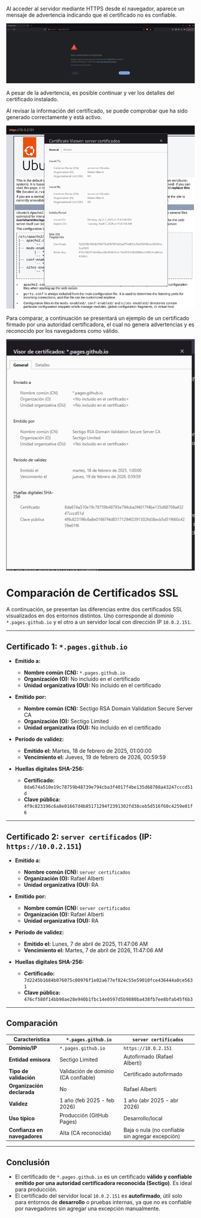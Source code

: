 
Al acceder al servidor mediante HTTPS desde el navegador, aparece un mensaje de advertencia indicando que el certificado no es confiable.

![Advertencia](/img/image.png)

A pesar de la advertencia, es posible continuar y ver los detalles del certificado instalado.

Al revisar la información del certificado, se puede comprobar que ha sido generado correctamente y está activo.

![Certificado1](/img/image1.png)

Para comparar, a continuación se presentará un ejemplo de un certificado firmado por una autoridad certificadora, el cual no genera advertencias y es reconocido por los navegadores como válido.

![Certificado2](/img/image2.png)


# Comparación de Certificados SSL

A continuación, se presentan las diferencias entre dos certificados SSL visualizados en dos entornos distintos. Uno corresponde al dominio `*.pages.github.io` y el otro a un servidor local con dirección IP `10.0.2.151`.

---

##  Certificado 1: `*.pages.github.io`

- **Emitido a:**
  - **Nombre común (CN):** `*.pages.github.io`
  - **Organización (O):** No incluido en el certificado
  - **Unidad organizativa (OU):** No incluido en el certificado

- **Emitido por:**
  - **Nombre común (CN):** Sectigo RSA Domain Validation Secure Server CA
  - **Organización (O):** Sectigo Limited
  - **Unidad organizativa (OU):** No incluido en el certificado

- **Período de validez:**
  - **Emitido el:** Martes, 18 de febrero de 2025, 01:00:00
  - **Vencimiento el:** Jueves, 19 de febrero de 2026, 00:59:59

- **Huellas digitales SHA-256:**
  - **Certificado:** `8da674a510e19c78759b48739e794cba3f4017f4be135d68708a43247cccd51d`
  - **Clave pública:** `4f9c823196c6a8e01667d4b85171294f2391302fd38ceb5d516f60c4259e01f6`

---

##  Certificado 2: `server certificados` (IP: `https://10.0.2.151`)

- **Emitido a:**
  - **Nombre común (CN):** `server certificados`
  - **Organización (O):** Rafael Alberti
  - **Unidad organizativa (OU):** RA

- **Emitido por:**
  - **Nombre común (CN):** `server certificados`
  - **Organización (O):** Rafael Alberti
  - **Unidad organizativa (OU):** RA

- **Período de validez:**
  - **Emitido el:** Lunes, 7 de abril de 2025, 11:47:06 AM
  - **Vencimiento el:** Martes, 7 de abril de 2026, 11:47:06 AM

- **Huellas digitales SHA-256:**
  - **Certificado:** `7d2245b1684b076075c00976f1e02a677ef824c55e59010fce436444a0ce5631`
  - **Clave pública:** `476cf580f14bb98ae28e940b1fbc14e0597d5b9880ba438fb7ee8bfab45f6b3`

---

##  Comparación

| Característica              | `*.pages.github.io`                                  | `server certificados`                                |
|----------------------------|-------------------------------------------------------|------------------------------------------------------|
| **Dominio/IP**             | `*.pages.github.io`                                   | `https://10.0.2.151`                                 |
| **Entidad emisora**        | Sectigo Limited                                       | Autofirmado (Rafael Alberti)                         |
| **Tipo de validación**     | Validación de dominio (CA confiable)                  | Certificado autofirmado                              |
| **Organización declarada** | No                                                   | Rafael Alberti                                       |
| **Validez**                | 1 año (feb 2025 - feb 2026)                           | 1 año (abr 2025 - abr 2026)                          |
| **Uso típico**             | Producción (GitHub Pages)                             | Desarrollo/local                                     |
| **Confianza en navegadores** | Alta (CA reconocida)                              | Baja o nula (no confiable sin agregar excepción)     |

---

## Conclusión

- El certificado de `*.pages.github.io` es un certificado **válido y confiable emitido por una autoridad certificadora reconocida (Sectigo)**. Es ideal para producción.
- El certificado del servidor local `10.0.2.151` es **autofirmado**, útil solo para entornos de **desarrollo** o pruebas internas, ya que no es confiable por navegadores sin agregar una excepción manualmente.

